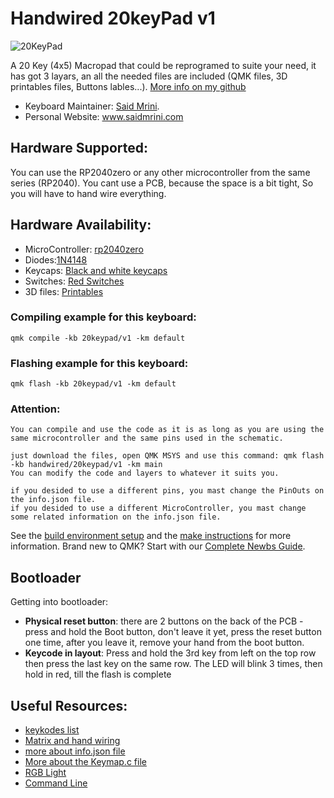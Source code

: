 # Handwired 20keyPad v1

![20KeyPad](https://i.imgur.com/QY72Sxf.jpg)

A 20 Key (4x5) Macropad that could be reprogramed to suite your need, it has got 3 layars, an all the needed files are included (QMK files, 3D printables files, Buttons lables...). [More info on my github](https://github.com/smrini/QMK-20keyPad)

-   Keyboard Maintainer: [Said Mrini](https://github.com/smrini).
-   Personal Website: www.saidmrini.com

## Hardware Supported:

You can use the RP2040zero or any other microcontroller from the same series (RP2040).
You cant use a PCB, because the space is a bit tight, So you will have to hand wire everything.

## Hardware Availability:

-   MicroController: [rp2040zero](https://es.aliexpress.com/item/1005006051130777.html?spm=a2g0o.order_list.order_list_main.5.1808194dhetDF1&gatewayAdapt=glo2esp)
-   Diodes:[1N4148](https://es.aliexpress.com/item/1005006127068810.html?spm=a2g0o.order_list.order_list_main.105.1808194dhetDF1&gatewayAdapt=glo2esp)
-   Keycaps: [Black and white keycaps](https://es.aliexpress.com/item/1005006213262185.html?srcSns=com.microsoft.emmx&spreadType=socialShare&bizType=ProductDetail&social_params=60751847458&aff_fcid=3e82b25962ef4dc898f6c1a723e484fa-1723912059100-06158-_EJaNmJJ&tt=MG&aff_fsk=_EJaNmJJ&aff_platform=default&sk=_EJaNmJJ&aff_trace_key=3e82b25962ef4dc898f6c1a723e484fa-1723912059100-06158-_EJaNmJJ&shareId=60751847458&businessType=ProductDetail&platform=AE&terminal_id=c09f31b4b2f6460dbb82ce014c7cc25d&afSmartRedirect=y) 
- Switches: [Red Switches](https://es.aliexpress.com/item/1005005908829758.html?srcSns=com.microsoft.emmx&spreadType=socialShare&bizType=ProductDetail&social_params=60751848328&aff_fcid=5d31ed8737f045919c9eb09fdda95cff-1723912124144-04923-_EGZQJXF&tt=MG&aff_fsk=_EGZQJXF&aff_platform=default&sk=_EGZQJXF&aff_trace_key=5d31ed8737f045919c9eb09fdda95cff-1723912124144-04923-_EGZQJXF&shareId=60751848328&businessType=ProductDetail&platform=AE&terminal_id=c09f31b4b2f6460dbb82ce014c7cc25d&afSmartRedirect=y)
-   3D files: [Printables](https://www.printables.com/model/841830-qmk-20keymacropad)

### Compiling example for this keyboard:

    qmk compile -kb 20keypad/v1 -km default

### Flashing example for this keyboard:

    qmk flash -kb 20keypad/v1 -km default

### Attention:

    You can compile and use the code as it is as long as you are using the same microcontroller and the same pins used in the schematic.

    just download the files, open QMK MSYS and use this command: qmk flash -kb handwired/20keypad/v1 -km main
    You can modify the code and layers to whatever it suits you.

    if you desided to use a different pins, you mast change the PinOuts on the info.json file.
    if you desided to use a different MicroController, you mast change some related information on the info.json file.

See the [build environment setup](https://docs.qmk.fm/#/getting_started_build_tools) and the [make instructions](https://docs.qmk.fm/#/getting_started_make_guide) for more information. Brand new to QMK? Start with our [Complete Newbs Guide](https://docs.qmk.fm/#/newbs).

## Bootloader

Getting into bootloader:

-   **Physical reset button**: there are 2 buttons on the back of the PCB - press and hold the Boot button, don't leave it yet, press the reset button one time, after you leave it, remove your hand from the boot button.
-   **Keycode in layout**: Press and hold the 3rd key from left on the top row then press the last key on the same row. The LED will blink 3 times, then hold in red, till the flash is complete

## Useful Resources:

-   [keykodes list](https://docs.qmk.fm/#/keycodes)
-   [Matrix and hand wiring](https://docs.qmk.fm/#/hand_wire)
-   [more about info.json file](https://github.com/qmk/qmk_firmware/blob/master/docs/reference_info_json.md)
-   [More about the Keymap.c file](https://github.com/qmk/qmk_firmware/blob/master/docs/keymap.md)
-   [RGB Light](https://docs.qmk.fm/#/feature_rgblight)
-   [Command Line](https://github.com/qmk/qmk_firmware/blob/master/docs/cli_commands.md)
